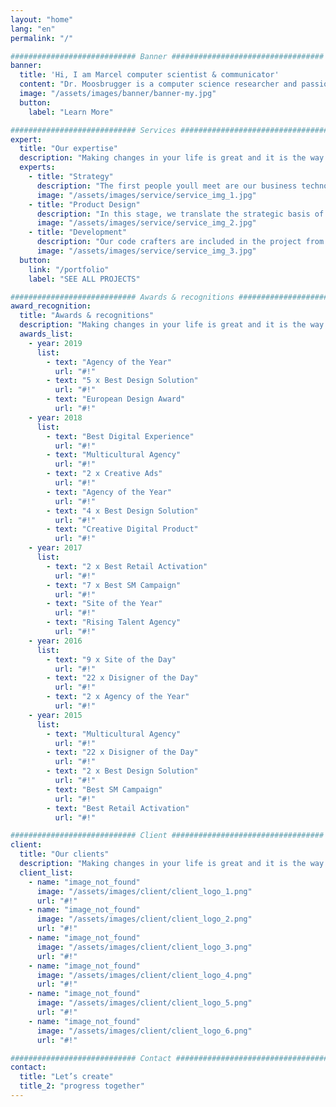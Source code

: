 ```yaml
---
layout: "home"
lang: "en"
permalink: "/"

############################ Banner ##################################
banner:
  title: 'Hi, I am Marcel computer scientist & communicator' 
  content: "Dr. Moosbrugger is a computer science researcher and passionate science communicator."
  image: "/assets/images/banner/banner-my.jpg"
  button:
    label: "Learn More"

############################ Services ##################################
expert:
  title: "Our expertise"
  description: "Making changes in your life is great and it is the way we grow and develop as people change is a constant."
  experts:
    - title: "Strategy"
      description: "The first people youll meet are our business technology experts."
      image: "/assets/images/service/service_img_1.jpg"
    - title: "Product Design"
      description: "In this stage, we translate the strategic basis of the project."
      image: "/assets/images/service/service_img_2.jpg"
    - title: "Development"
      description: "Our code crafters are included in the project from the beginning."
      image: "/assets/images/service/service_img_3.jpg"
  button:
    link: "/portfolio"
    label: "SEE ALL PROJECTS"

############################ Awards & recognitions ##################################
award_recognition:
  title: "Awards & recognitions"
  description: "Making changes in your life is great and it is the way we grow and develop as people change is a constant."
  awards_list:
    - year: 2019
      list:
        - text: "Agency of the Year"
          url: "#!"
        - text: "5 x Best Design Solution"
          url: "#!"
        - text: "European Design Award"
          url: "#!"
    - year: 2018
      list:
        - text: "Best Digital Experience"
          url: "#!"
        - text: "Multicultural Agency"
          url: "#!"
        - text: "2 x Creative Ads"
          url: "#!"
        - text: "Agency of the Year"
          url: "#!"
        - text: "4 x Best Design Solution"
          url: "#!"
        - text: "Creative Digital Product"
          url: "#!"
    - year: 2017
      list:
        - text: "2 x Best Retail Activation"
          url: "#!"
        - text: "7 x Best SM Campaign"
          url: "#!"
        - text: "Site of the Year"
          url: "#!"
        - text: "Rising Talent Agency"
          url: "#!"
    - year: 2016
      list:
        - text: "9 x Site of the Day"
          url: "#!"
        - text: "22 x Disigner of the Day"
          url: "#!"
        - text: "2 x Agency of the Year"
          url: "#!"
    - year: 2015
      list:
        - text: "Multicultural Agency"
          url: "#!"
        - text: "22 x Disigner of the Day"
          url: "#!"
        - text: "2 x Best Design Solution"
          url: "#!"
        - text: "Best SM Campaign"
          url: "#!"
        - text: "Best Retail Activation"
          url: "#!"

############################ Client ##################################
client:
  title: "Our clients"
  description: "Making changes in your life is great and it is the way we grow and develop as people change is a constant."
  client_list:
    - name: "image_not_found"
      image: "/assets/images/client/client_logo_1.png"
      url: "#!"
    - name: "image_not_found"
      image: "/assets/images/client/client_logo_2.png"
      url: "#!"
    - name: "image_not_found"
      image: "/assets/images/client/client_logo_3.png"
      url: "#!"
    - name: "image_not_found"
      image: "/assets/images/client/client_logo_4.png"
      url: "#!"
    - name: "image_not_found"
      image: "/assets/images/client/client_logo_5.png"
      url: "#!"
    - name: "image_not_found"
      image: "/assets/images/client/client_logo_6.png"
      url: "#!"

############################ Contact ##################################
contact:
  title: "Let’s create"
  title_2: "progress together"
---
```

